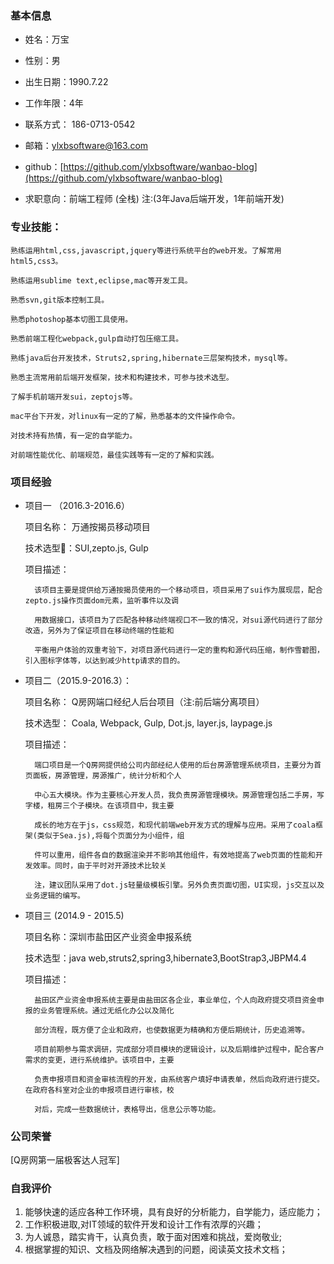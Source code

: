 ### 基本信息
- 姓名：万宝

- 性别：男

- 出生日期：1990.7.22

- 工作年限：4年

- 联系方式： 186-0713-0542

- 邮箱：ylxbsoftware@163.com

- github：[https://github.com/ylxbsoftware/wanbao-blog](https://github.com/ylxbsoftware/wanbao-blog)

- 求职意向：前端工程师 (全栈)  注:(3年Java后端开发，1年前端开发)

### 专业技能：

	熟练运用html,css,javascript,jquery等进行系统平台的web开发。了解常用html5,css3。

	熟练运用sublime text,eclipse,mac等开发工具。

	熟悉svn,git版本控制工具。

	熟悉photoshop基本切图工具使用。

	熟悉前端工程化webpack,gulp自动打包压缩工具。

	熟练java后台开发技术，Struts2,spring,hibernate三层架构技术，mysql等。

	熟悉主流常用前后端开发框架，技术和构建技术，可参与技术选型。

	了解手机前端开发sui，zeptojs等。

	mac平台下开发，对linux有一定的了解，熟悉基本的文件操作命令。

	对技术持有热情，有一定的自学能力。

	对前端性能优化、前端规范，最佳实践等有一定的了解和实践。

### 项目经验

- 项目一 （2016.3-2016.6）

	项目名称： 万通按揭员移动项目

	技术选型：SUI,zepto.js, Gulp

	项目描述：

		该项目主要是提供给万通按揭员使用的一个移动项目，项目采用了sui作为展现层，配合zepto.js操作页面dom元素，监听事件以及调

		用数据接口，该项目为了匹配各种移动终端视口不一致的情况，对sui源代码进行了部分改造，另外为了保证项目在移动终端的性能和

		平衡用户体验的双重考验下，对项目源代码进行一定的重构和源代码压缩，制作雪碧图，引入图标字体等，以达到减少http请求的目的。

- 项目二（2015.9-2016.3）：

  项目名称： Q房网端口经纪人后台项目（注:前后端分离项目）

  技术选型： Coala, Webpack, Gulp, Dot.js, layer.js, laypage.js

  项目描述：

  		端口项目是一个Q房网提供给公司内部经纪人使用的后台房源管理系统项目，主要分为首页面板，房源管理，房源推广，统计分析和个人

  		中心五大模块。作为主要核心开发人员，我负责房源管理模块。房源管理包括二手房，写字楼，租房三个子模块。在该项目中，我主要

  		成长的地方在于js，css规范，和现代前端web开发方式的理解与应用。采用了coala框架(类似于Sea.js),将每个页面分为小组件，组

  		件可以重用，组件各自的数据渲染并不影响其他组件，有效地提高了web页面的性能和开发效率。同时，由于平时对开源技术比较关

  		注，建议团队采用了dot.js轻量级模板引擎。另外负责页面切图，UI实现，js交互以及业务逻辑的编写。



- 项目三 (2014.9 - 2015.5)

	项目名称：深圳市盐田区产业资金申报系统

	技术选型：java web,struts2,spring3,hibernate3,BootStrap3,JBPM4.4

	项目描述：

		盐田区产业资金申报系统主要是由盐田区各企业，事业单位，个人向政府提交项目资金申报的业务管理系统。通过无纸化办公以及简化

		部分流程，既方便了企业和政府，也使数据更为精确和方便后期统计，历史追溯等。

		项目前期参与需求调研，完成部分项目模块的逻辑设计，以及后期维护过程中，配合客户需求的变更，进行系统维护。该项目中，主要

		负责申报项目和资金审核流程的开发，由系统客户填好申请表单，然后向政府进行提交。在政府各科室对企业的申报项目进行审核，校

		对后，完成一些数据统计，表格导出，信息公示等功能。


### 公司荣誉

[Q房网第一届极客达人冠军]

###  自我评价

1. 能够快速的适应各种工作环境，具有良好的分析能力，自学能力，适应能力；
2. 工作积极进取,对IT领域的软件开发和设计工作有浓厚的兴趣；
3. 为人诚恳，踏实肯干，认真负责，敢于面对困难和挑战，爱岗敬业;
4. 根据掌握的知识、文档及网络解决遇到的问题，阅读英文技术文档；




